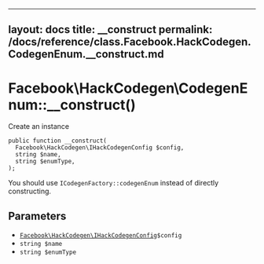 
***

layout: docs
title: __construct
permalink: /docs/reference/class.Facebook.HackCodegen.CodegenEnum.__construct.md
---







# Facebook\\HackCodegen\\CodegenEnum::__construct()




Create an instance




``` Hack
public function __construct(
  Facebook\HackCodegen\IHackCodegenConfig $config,
  string $name,
  string $enumType,
);
```




You should use ` ICodegenFactory::codegenEnum ` instead  of directly
constructing.




## Parameters




- [` Facebook\HackCodegen\IHackCodegenConfig `](<interface.Facebook.HackCodegen.IHackCodegenConfig.md>)`` $config ``
- ` string $name `
- ` string $enumType `